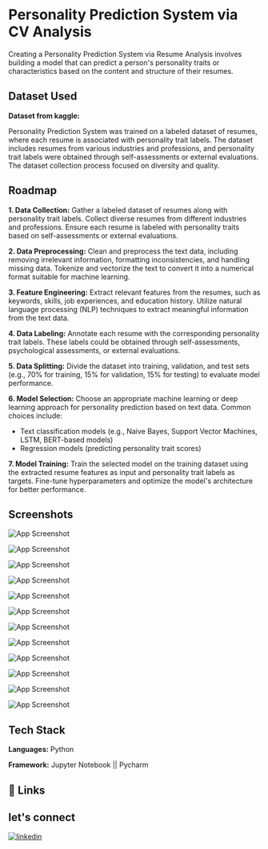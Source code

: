 
# Personality Prediction System via CV Analysis

Creating a Personality Prediction System via Resume Analysis involves building a model that can predict a person's personality traits or characteristics based on the content and structure of their resumes.


## Dataset Used

**Dataset from kaggle:** 

Personality Prediction System was trained on a labeled dataset of resumes, where each resume is associated with personality trait labels. The dataset includes resumes from various industries and professions, and personality trait labels were obtained through self-assessments or external evaluations. The dataset collection process focused on diversity and quality.
## Roadmap

**1. Data Collection:**
Gather a labeled dataset of resumes along with personality trait labels.
Collect diverse resumes from different industries and professions.
Ensure each resume is labeled with personality traits based on self-assessments or external evaluations.

**2. Data Preprocessing:**
Clean and preprocess the text data, including removing irrelevant information, formatting inconsistencies, and handling missing data.
Tokenize and vectorize the text to convert it into a numerical format suitable for machine learning.

**3. Feature Engineering:**
Extract relevant features from the resumes, such as keywords, skills, job experiences, and education history.
Utilize natural language processing (NLP) techniques to extract meaningful information from the text data.

**4. Data Labeling:**
Annotate each resume with the corresponding personality trait labels. These labels could be obtained through self-assessments, psychological assessments, or external evaluations.

**5. Data Splitting:**
Divide the dataset into training, validation, and test sets (e.g., 70% for training, 15% for validation, 15% for testing) to evaluate model performance.

**6. Model Selection:**
Choose an appropriate machine learning or deep learning approach for personality prediction based on text data. Common choices include:
- Text classification models (e.g., Naive Bayes, Support Vector Machines, LSTM, BERT-based models)
- Regression models (predicting personality trait scores)

**7. Model Training:**
Train the selected model on the training dataset using the extracted resume features as input and personality trait labels as targets. Fine-tune hyperparameters and optimize the model's architecture for better performance.
## Screenshots

![App Screenshot](https://github.com/Hiteshydv001/Personality-Prediction-System-via-CV-Analysis-codeclause/blob/main/Screenshot%20(90).png)

![App Screenshot](https://github.com/Hiteshydv001/Personality-Prediction-System-via-CV-Analysis-codeclause/blob/main/Screenshot%20(91).png?raw=true)

![App Screenshot](https://github.com/Hiteshydv001/Personality-Prediction-System-via-CV-Analysis-codeclause/blob/main/Screenshot%20(92).png?raw=true)

![App Screenshot](https://github.com/Hiteshydv001/Personality-Prediction-System-via-CV-Analysis-codeclause/blob/main/Screenshot%20(93).png?raw=true)

![App Screenshot](https://github.com/Hiteshydv001/Personality-Prediction-System-via-CV-Analysis-codeclause/blob/main/Screenshot%20(94).png?raw=true)

![App Screenshot](https://github.com/Hiteshydv001/Personality-Prediction-System-via-CV-Analysis-codeclause/blob/main/Screenshot%20(95).png?raw=true)

![App Screenshot](https://github.com/Hiteshydv001/Personality-Prediction-System-via-CV-Analysis-codeclause/blob/main/Screenshot%20(96).png?raw=true)

![App Screenshot](https://github.com/Hiteshydv001/Personality-Prediction-System-via-CV-Analysis-codeclause/blob/main/Screenshot%20(97).png?raw=true)

![App Screenshot](https://github.com/Hiteshydv001/Personality-Prediction-System-via-CV-Analysis-codeclause/blob/main/Screenshot%20(98).png?raw=true)

![App Screenshot](https://github.com/Hiteshydv001/Personality-Prediction-System-via-CV-Analysis-codeclause/blob/main/Screenshot%20(99).png?raw=true)

![App Screenshot](https://github.com/Hiteshydv001/Personality-Prediction-System-via-CV-Analysis-codeclause/blob/main/Screenshot%20(100).png?raw=true)

![App Screenshot](https://github.com/Hiteshydv001/Personality-Prediction-System-via-CV-Analysis-codeclause/blob/main/Screenshot%20(101).png?raw=true)



## Tech Stack

**Languages:** Python 

**Framework:** Jupyter Notebook || Pycharm 



## 🔗 Links
## let's connect
[![linkedin](https://img.shields.io/badge/linkedin-0A66C2?style=for-the-badge&logo=linkedin&logoColor=white)](https://www.linkedin.com/)






